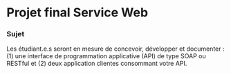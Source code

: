 # Projet final Service Web
### Sujet 
Les étudiant.e.s seront en mesure de concevoir, développer et documenter : 
(1) une interface de programmation applicative (API) de type SOAP ou RESTful et 
(2) deux application clientes consommant votre API.
